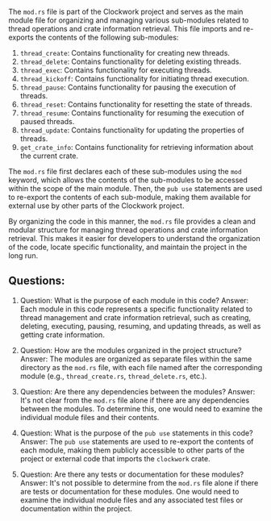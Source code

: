 The `mod.rs` file is part of the Clockwork project and serves as the main module file for organizing and managing various sub-modules related to thread operations and crate information retrieval. This file imports and re-exports the contents of the following sub-modules:

1. `thread_create`: Contains functionality for creating new threads.
2. `thread_delete`: Contains functionality for deleting existing threads.
3. `thread_exec`: Contains functionality for executing threads.
4. `thread_kickoff`: Contains functionality for initiating thread execution.
5. `thread_pause`: Contains functionality for pausing the execution of threads.
6. `thread_reset`: Contains functionality for resetting the state of threads.
7. `thread_resume`: Contains functionality for resuming the execution of paused threads.
8. `thread_update`: Contains functionality for updating the properties of threads.
9. `get_crate_info`: Contains functionality for retrieving information about the current crate.

The `mod.rs` file first declares each of these sub-modules using the `mod` keyword, which allows the contents of the sub-modules to be accessed within the scope of the main module. Then, the `pub use` statements are used to re-export the contents of each sub-module, making them available for external use by other parts of the Clockwork project.

By organizing the code in this manner, the `mod.rs` file provides a clean and modular structure for managing thread operations and crate information retrieval. This makes it easier for developers to understand the organization of the code, locate specific functionality, and maintain the project in the long run.
## Questions: 
 1. Question: What is the purpose of each module in this code?
   Answer: Each module in this code represents a specific functionality related to thread management and crate information retrieval, such as creating, deleting, executing, pausing, resuming, and updating threads, as well as getting crate information.

2. Question: How are the modules organized in the project structure?
   Answer: The modules are organized as separate files within the same directory as the `mod.rs` file, with each file named after the corresponding module (e.g., `thread_create.rs`, `thread_delete.rs`, etc.).

3. Question: Are there any dependencies between the modules?
   Answer: It's not clear from the `mod.rs` file alone if there are any dependencies between the modules. To determine this, one would need to examine the individual module files and their contents.

4. Question: What is the purpose of the `pub use` statements in this code?
   Answer: The `pub use` statements are used to re-export the contents of each module, making them publicly accessible to other parts of the project or external code that imports the `clockwork` crate.

5. Question: Are there any tests or documentation for these modules?
   Answer: It's not possible to determine from the `mod.rs` file alone if there are tests or documentation for these modules. One would need to examine the individual module files and any associated test files or documentation within the project.
    